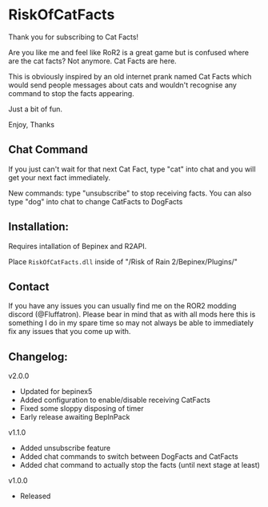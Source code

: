 # RiskOfCatFacts

Thank you for subscribing to Cat Facts!

Are you like me and feel like RoR2 is a great game but is confused where are the cat facts? Not anymore. Cat Facts are here.

This is obviously inspired by an old internet prank named Cat Facts which would send people messages about cats and wouldn't recognise any command to stop the facts appearing.

Just a bit of fun.

Enjoy,
Thanks

## Chat Command

If you just can't wait for that next Cat Fact, type "cat" into chat and you will get your next fact immediately.

New commands: type "unsubscribe" to stop receiving facts. You can also type "dog" into chat to change CatFacts to DogFacts

## Installation:

Requires intallation of Bepinex and R2API. 

Place `RiskOfCatFacts.dll` inside of "/Risk of Rain 2/Bepinex/Plugins/"

## Contact

If you have any issues you can usually find me on the ROR2 modding discord (@Fluffatron). Please bear in mind that as with all mods here this is something I do in my spare time so may not always be able to immediately fix any issues that you come up with. 

## Changelog:

v2.0.0
- Updated for bepinex5
- Added configuration to enable/disable receiving CatFacts
- Fixed some sloppy disposing of timer
- Early release awaiting BepInPack

v1.1.0
- Added unsubscribe feature
- Added chat commands to switch between DogFacts and CatFacts
- Added chat command to actually stop the facts (until next stage at least)

v1.0.0
- Released
